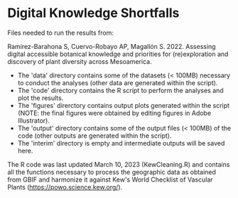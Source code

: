 # Digital Knowledge Shortfalls

Files needed to run the results from:

Ramírez-Barahona S, Cuervo-Robayo AP, Magallón S. 2022. Assessing digital accessible botanical knowledge and priorities for (re)exploration and discovery of plant diversity across Mesoamerica.

- The 'data' directory contains some of the datasets (< 100MB) necessary to conduct the analyses (other data are generated within the script).  
- The 'code' directory contains the R script to perform the analyses and plot the results.  
- The 'figures' direrctory contains output plots generated within the script (NOTE: the final figures were obtained by editing figures in Adobe Illustrator).
- The 'output' directory contains some of the output files (< 100MB) of the code (other outputs are generated within the script).
- The 'interim' directory is empty and intermediate outputs will be saved here.

The R code was last updated March 10, 2023 (KewCleaning.R) and contains all the functions necessary to process the geographic data as obtained
from GBIF and harmonize it against Kew's World Checklist of Vascular Plants (https://powo.science.kew.org/).

